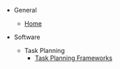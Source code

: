 - General
    - [Home](/)

- Software
    - Task Planning
        - [Task Planning Frameworks](task_planning/task_planning_frameworks.md)